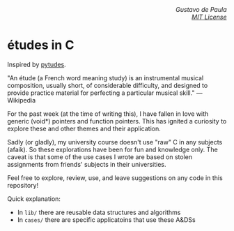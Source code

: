 <div align="right" style="text-align:right">
    <i>Gustavo de Paula<br>
    <a href="https://github.com/norvig/pytudes/blob/main/LICENSE">MIT License</a></i>
</div>

# études in C

Inspired by [pytudes](https://github.com/norvig/pytudes).

"An étude (a French word meaning study) is an instrumental musical composition, usually short, of considerable difficulty, and designed to provide practice material for perfecting a particular musical skill." — Wikipedia

For the past week (at the time of writing this), I have fallen in love with generic (void\*) pointers and function pointers. This has ignited a curiosity to explore these and other themes and their application.

Sadly (or gladly), my university course doesn't use "raw" C in any subjects (afaik). So these explorations have been for fun and knowledge only. The caveat is that some of the use cases I wrote are based on stolen assignments from friends' subjects in their universities.

Feel free to explore, review, use, and leave suggestions on any code in this repository!

Quick explanation:

- In `lib/` there are reusable data structures and algorithms
- In `cases/` there are specific applicatoins that use these A&DSs
